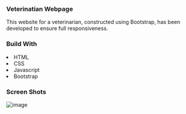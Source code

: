 <h3>Veterinatian Webpage</h3>
<p> This website for a veterinarian, constructed using Bootstrap, has been developed to ensure full responsiveness.</p>
  <h3>Build With</h3>
  <li>HTML</li>
  <li>CSS</li>
  <li>Javascript</li>
  <li>Bootstrap</li>
  <h3>Screen Shots</h3>
  
![image](https://github.com/sobiaqamar/bootstrap-project/assets/143915043/d0abb0b9-5056-47ff-9ad1-5d935fae8fac)



